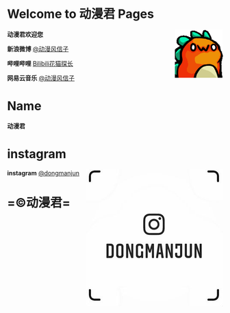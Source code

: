# Welcome to 动漫君 Pages 
**动漫君欢迎您**  <img align="right" src="529710224727080979.gif"/>

**新浪微博**    [@动漫风信子](https://weibo.com/3991135975)

**哔哩哔哩**    [Bilibili花猫探长](https://space.bilibili.com/47764900)

**网易云音乐**  [@动漫风信子](https://music.163.com/#/user/home?id=406836144)

# Name
**动漫君**

# instagram   
<img align="right" src="ins.jpg"/>


**instagram** [@dongmanjun](https://www.instagram.com/dongmanjun/)

# =©动漫君=
